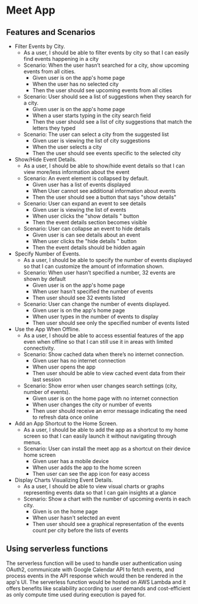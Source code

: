 # Meet App

## Features and Scenarios

- Filter Events by City.
  - As a user, I should be able to filter events by city so that I can easily find events happening in a city
  - Scenario: When the user hasn’t searched for a city, show upcoming events from all cities.
    - Given user is on the app's home page
    - When the user has no selected city
    - Then the user should see upcoming events from all cities
  - Scenario: User should see a list of suggestions when they search for a city.
    - Given user is on the app's home page
    - When a user starts typing in the city search field
    - Then the user should see a list of city suggestions that match the letters they typed 
  - Scenario: The user can select a city from the suggested list
    - Given user is viewing the list of city suggestions
    - When the user selects a city
    - Then the user should see events specific to the selected city
- Show/Hide Event Details.
  - As a user, I should be able to show/hide event details so that I can view more/less information about the event
  - Scenario: An event element is collapsed by default.
    - Given user has a list of events displayed
    - When User cannot see additional information about events
    - Then the user should see a button that says "show details"
  - Scenario: User can expand an event to see details
    - Given user is viewing the list of events
    - When user clicks the "show details " button
    - Then the event details section becomes visible
  - Scenario: User can collapse an event to hide details
    - Given user is can see details about an event
    - When user clicks the "hide details " button
    - Then the event details should be hidden again
- Specify Number of Events.
  - As a user, I should be able to specify the number of events displayed so that I can customize the amount of information shown.
  - Scenario: When user hasn’t specified a number, 32 events are shown by default
    - Given user is on the app's home page
    - When user hasn't specified the number of events
    - Then user should see 32 events listed
  - Scenario: User can change the number of events displayed.
    - Given user is on the app's home page
    - When user types in the number of events to display
    - Then user should see only the specified number of events listed
- Use the App When Offline.
  - As a user, I should be able to access essential features of the app even when offline so that I can still use it in areas with limited connectivity.
  - Scenario: Show cached data when there’s no internet connection.
    - Given user has no internet connection
    - When user opens the app
    - Then user should be able to view cached event data from their last session
  - Scenario: Show error when user changes search settings (city, number of events).
    - Given user is on the home page with no internet connection
    - When user changes the city or number of events
    - Then user should receive an error message indicating the need to refresh data once online
- Add an App Shortcut to the Home Screen.
  - As a user, I should be able to add the app as a shortcut to my home screen so that I can easily launch it without navigating through menus.
  - Scenario: User can install the meet app as a shortcut on their device home screen
    - Given user has a mobile device
    - When user adds the app to the home screen
    - Then user can see the app icon for easy access
- Display Charts Visualizing Event Details.
  - As a user, I should be able to view visual charts or graphs representing events data so that I can gain insights at a glance
  - Scenario: Show a chart with the number of upcoming events in each city.
    - Given is on the home page
    - When user hasn't selected an event
    - Then user should see a graphical representation of the events count per city before the lists of events

## Using serverless functions
The serverless function will be used to handle user authentication using OAuth2, communicate with Google Calendar API to fetch events, and process events in the API response which would then be rendered in the app's UI. The serverless function would be hosted on AWS Lambda and it offers benefits like scalability according to user demands and cost-efficient as only compute time used during execution is payed for.
